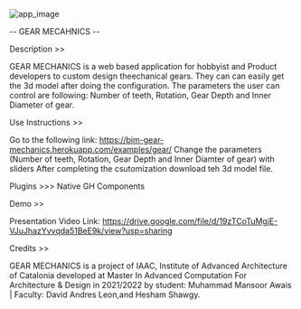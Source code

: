 ![app_image](https://user-images.githubusercontent.com/57528424/159372046-fd0facff-4b0d-449f-9090-a89ed153046c.JPG)


-- GEAR MECAHNICS --

Description >>

GEAR MECHANICS is a web based application for hobbyist and Product developers to custom design theechanical gears. They can can easily get the 3d model after doing the configuration. The parameters the user can control are following: 
Number of teeth, Rotation, Gear Depth and Inner Diameter of gear. 


Use Instructions >>

Go to the following link: https://bim-gear-mechanics.herokuapp.com/examples/gear/ 
Change the parameters (Number of teeth, Rotation, Gear Depth and Inner Diamter of gear) with sliders 
After completing the csutomization download teh 3d model file.

Plugins >>>
Native GH Components

Demo >>

Presentation Video Link: https://drive.google.com/file/d/19zTCoTuMgjE-VJuJhazYvvqda51BeE9k/view?usp=sharing

Credits >>

GEAR MECHANICS is a project of IAAC, Institute of Advanced Architecture of Catalonia developed at Master In Advanced Computation For Architecture & Design in 2021/2022 by student: Muhammad Mansoor Awais | Faculty: David Andres Leon,and Hesham Shawgy.
